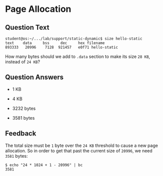 # Page Allocation

## Question Text

```console
student@os:~/.../lab/support/static-dynamic$ size hello-static
text    data     bss     dec     hex filename
893333   20996    7128  921457   e0f71 hello-static
```

How many bytes should we add to `.data` section to make its size `28 KB`, instead of `24 KB`?

## Question Answers

- 1 KB

- 4 KB

- 3232 bytes

- 3581 bytes

## Feedback

The total size must be `1` byte over the `24 KB` threshold to cause a new page allocation.
So in order to get that past the current size of `20996`, we need `3581` bytes:

```console
$ echo "24 * 1024 + 1 - 20996" | bc
3581
```
